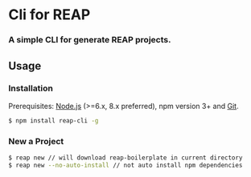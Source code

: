 # Cli for REAP

### A simple CLI for generate REAP projects.

## Usage

### Installation

Prerequisites: [Node.js](https://nodejs.org/en/) (>=6.x, 8.x preferred), npm
version 3+ and [Git](https://git-scm.com/).

```bash
$ npm install reap-cli -g
```

### New a Project

```bash
$ reap new // will download reap-boilerplate in current directory
$ reap new --no-auto-install // not auto install npm dependencies
```